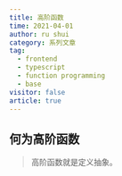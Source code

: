 ```yaml
---
title: 高阶函数
time: 2021-04-01
author: ru shui
category: 系列文章
tag:
  - frontend
  - typescript
  - function programming
  - base
visitor: false
article: true
---
```


## 何为高阶函数
> 高阶函数就是定义抽象。